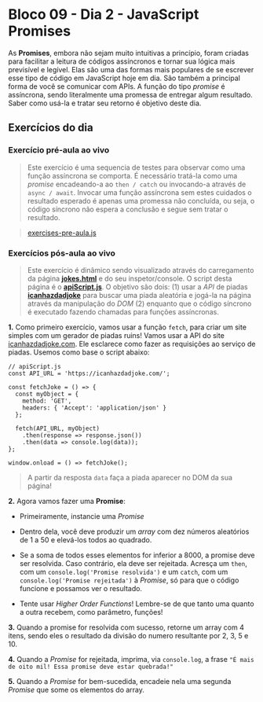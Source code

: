 # Bloco 09 - Dia 2 - JavaScript Promises

As **Promises**, embora não sejam muito intuitivas a princípio, foram criadas para facilitar a leitura de códigos assíncronos e tornar sua lógica mais previsível e legível. Elas são uma das formas mais populares de se escrever esse tipo de código em JavaScript hoje em dia. São também a principal forma de você se comunicar com APIs. A função do tipo *promise* é assíncrona, sendo literalmente uma promessa de entregar algum resultado. Saber como usá-la e tratar seu retorno é objetivo deste dia.

## Exercícios do dia

### Exercício pré-aula ao vivo

> Este exercício é uma sequencia de testes para observar como uma função assíncrona se comporta. É necessário tratá-la como uma *promise* encadeando-a ao `then / catch` ou invocando-a através de `async / await`. Invocar uma função assíncrona sem estes cuidados o resultado esperado é apenas uma promessa não concluída, ou seja, o código síncrono não espera a conclusão e segue sem tratar o resultado.

> [exercises-pre-aula.js](https://github.com/tiagosathler/trybe-exercises/blob/master/fundamentos/bloco-09-javascript-ass%C3%ADncrono-e-promises/dia-2-javascript-promises/exercises-pre-aula.js)

### Exercícios pós-aula ao vivo

> Este exercício é dinâmico sendo visualizado através do carregamento da página [**jokes.html**](https://github.com/tiagosathler/trybe-exercises/blob/master/fundamentos/bloco-09-javascript-ass%C3%ADncrono-e-promises/dia-2-javascript-promises/jokes.html) e do seu inspetor/console. O script desta página é o [**apiScript.js**](https://github.com/tiagosathler/trybe-exercises/blob/master/fundamentos/bloco-09-javascript-ass%C3%ADncrono-e-promises/dia-2-javascript-promises/apiScript.js). O objetivo são dois: (1) usar a *API* de piadas [**icanhazdadjoke**](https://icanhazdadjoke.com/api) para buscar uma piada aleatória e jogá-la na página através da manipulação do *DOM* (2) enquanto que o código síncrono é executado fazendo chamadas para funções assíncronas.

**1.** Como primeiro exercício, vamos usar a função `fetch`, para criar um site simples com um gerador de piadas ruins! Vamos usar a API do site [icanhazdadjoke.com](https://icanhazdadjoke.com/). Ele esclarece como fazer as requisições ao serviço de piadas. Usemos como base o script abaixo:

```
// apiScript.js     
const API_URL = 'https://icanhazdadjoke.com/';

const fetchJoke = () => {
  const myObject = {
    method: 'GET',
    headers: { 'Accept': 'application/json' }
  };

  fetch(API_URL, myObject)
    .then(response => response.json())
    .then(data => console.log(data));
};

window.onload = () => fetchJoke();
```
> A partir da resposta `data` faça a piada aparecer no DOM da sua página!

**2.** Agora vamos fazer uma **Promise**:

  * Primeiramente, instancie uma *Promise*

  * Dentro dela, você deve produzir um *array* com dez números aleatórios de 1 a 50 e elevá-los todos ao quadrado.

  * Se a soma de todos esses elementos for inferior a 8000, a promise deve ser resolvida. Caso contrário, ela deve ser rejeitada. Acresça um `then`, com um `console.log('Promise resolvida')` e um `catch`, com um `console.log('Promise rejeitada')` à *Promise*, só para que o código funcione e possamos ver o resultado.

  * Tente usar *Higher Order Functions*! Lembre-se de que tanto uma quanto a outra recebem, como parâmetro, funções!

**3.** Quando a promise for resolvida com sucesso, retorne um array com 4 itens, sendo eles o resultado da divisão do numero resultante por 2, 3, 5 e 10.

**4.** Quando a *Promise* for rejeitada, imprima, via `console.log`, a frase `"É mais de oito mil! Essa promise deve estar quebrada!"`

**5.** Quando a *Promise* for bem-sucedida, encadeie nela uma segunda *Promise* que some os elementos do array.